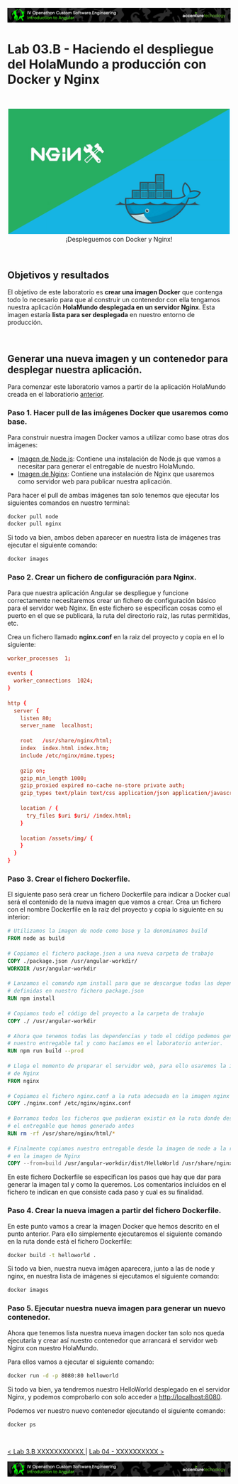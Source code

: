 <p align="center">
    <img src="../../resources/header.png">
</p>

# Lab 03.B - Haciendo el despliegue del HolaMundo a producción con Docker y Nginx

<br/>

<p align="center">
<img src="./resources/logoNginxDocker.png" width="500">
<br/>
¡Despleguemos con Docker y Nginx!
</p>
<br/>

## Objetivos y resultados
El objetivo de este laboratorio es **crear una imagen Docker** que contenga todo lo necesario para que al construir un contenedor con ella tengamos nuestra aplicación **HolaMundo desplegada en un servidor Nginx**. Esta imagen estaría **lista para ser desplegada** en nuestro entorno de producción.

<br/>

## Generar una nueva imagen y un contenedor para desplegar nuestra aplicación.

Para comenzar este laboratorio vamos a partir de la aplicación HolaMundo creada en el laboratiorio [anterior](../lab-03.B).



### Paso 1. Hacer pull de las imágenes Docker que usaremos como base.

Para construir nuestra imagen Docker vamos a utilizar como base otras dos imágenes:

- [Imagen de Node.js](https://hub.docker.com/_/node): Contiene una instalación de Node.js que vamos a necesitar para generar el entregable de nuestro HolaMundo.
- [Imagen de Nginx](https://hub.docker.com/_/nginx): Contiene una instalación de Nginx que usaremos como servidor web para publicar nuestra aplicación.

Para hacer el pull de ambas imágenes tan solo tenemos que ejecutar los siguientes comandos en nuestro terminal:

```sh
docker pull node
docker pull nginx
```

Si todo va bien, ambos deben aparecer en nuestra lista de imágenes tras ejecutar el siguiente comando:

```sh
docker images
```

### Paso 2. Crear un fichero de configuración para Nginx.

Para que nuestra aplicación Angular se despliegue y funcione correctamente necesitaremos crear un fichero de configuración básico para el servidor web Nginx. En este fichero se especifican cosas como el puerto en el que se publicará, la ruta del directorio raiz, las rutas permitidas, etc.

Crea un fichero llamado **nginx.conf** en la raiz del proyecto y copia en el lo siguiente:

```conf
worker_processes  1;
 
events {
  worker_connections  1024;
}
 
http {
  server {
    listen 80;
    server_name  localhost;
 
    root   /usr/share/nginx/html;
    index  index.html index.htm;
    include /etc/nginx/mime.types;
 
    gzip on;
    gzip_min_length 1000;
    gzip_proxied expired no-cache no-store private auth;
    gzip_types text/plain text/css application/json application/javascript application/x-javascript text/xml application/xml application/xml+rss text/javascript;
 
    location / {
      try_files $uri $uri/ /index.html;
    }

    location /assets/img/ {
    }
  }
}
```

### Paso 3. Crear el fichero Dockerfile.

El siguiente paso será crear un fichero Dockerfile para indicar a Docker cual será el contenido de la nueva imagen que vamos a crear. Crea un fichero con el nombre Dockerfile en la raiz del proyecto y copia lo siguiente en su interior:

```dockerfile
# Utilizamos la imagen de node como base y la denominamos build
FROM node as build

# Copiamos el fichero package.json a una nueva carpeta de trabajo
COPY ./package.json /usr/angular-workdir/
WORKDIR /usr/angular-workdir

# Lanzamos el comando npm install para que se descargue todas las dependencias
# definidas en nuestro fichero package.json
RUN npm install

# Copiamos todo el código del proyecto a la carpeta de trabajo
COPY ./ /usr/angular-workdir

# Ahora que tenemos todas las dependencias y todo el código podemos generar 
# nuestro entregable tal y como hacíamos en el laboratorio anterior.
RUN npm run build --prod

# Llega el momento de preparar el servidor web, para ello usaremos la imágen base
# de Nginx
FROM nginx

# Copiamos el fichero nginx.conf a la ruta adecuada en la imagen nginx
COPY ./nginx.conf /etc/nginx/nginx.conf

# Borramos todos los ficheros que pudieran existir en la ruta donde desplegaremos 
# el entregable que hemos generado antes 
RUN rm -rf /usr/share/nginx/html/*

# Finalmente copiamos nuestro entregable desde la imagen de node a la ruta de despliegue
# en la imagen de Nginx 
COPY --from=build /usr/angular-workdir/dist/HelloWorld /usr/share/nginx/html
```

En este fichero Dockerfile se especifican los pasos que hay que dar para generar la imagen tal y como la queremos. Los comentarios incluidos en el fichero te indican en que consiste cada paso y cual es su finalidad. 

### Paso 4. Crear la nueva imagen a partir del fichero Dockerfile.

En este punto vamos a crear la imagen Docker que hemos descrito en el punto anterior. Para ello simplemente ejecutaremos el siguiente comando en la ruta donde está el fichero Dockerfile:

```sh
docker build -t helloworld .
```

Si todo va bien, nuestra nueva imágen aparecera, junto a las de node y nginx, en nuestra lista de imágenes si ejecutamos el siguiente comando:
```sh
docker images
```

### Paso 5. Ejecutar nuestra nueva imagen para generar un nuevo contenedor.

Ahora que tenemos lista nuestra nueva imagen docker tan solo nos queda ejecutarla y crear así nuestro contenedor que arrancará el servidor web Nginx con nuestro HolaMundo.

Para ellos vamos a ejecutar el siguiente comando:
```sh
docker run -d -p 8080:80 helloworld
```

Si todo va bien, ya tendremos nuestro HelloWorld desplegado en el servidor Nginx, y podemos comprobarlo con solo acceder a [http://localhost:8080](http://localhost:8080).

Podemos ver nuestro nuevo contenedor ejecutando el siguiente comando:
```sh
docker ps
```


<br/>

[< Lab 3.B XXXXXXXXXXX ](../lab-03.B) | [Lab 04 - XXXXXXXXXX >](../lab-04)

<p align="center">
    <img src="../../resources/header.png">
</p>

